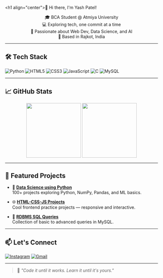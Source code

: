 \<h1 align="center">👋 Hi there, I'm Yash Patel!</h1>

<p align="center">
🎓 BCA Student @ Atmiya University <br>
💻 Exploring tech, one commit at a time <br>
🚀 Passionate about Web Dev, Data Science, and AI <br>
📍 Based in Rajkot, India
</p>

---

## 🛠️ Tech Stack

![Python](https://img.shields.io/badge/Python-3670A0?style=for-the-badge&logo=python&logoColor=ffdd54)
![HTML5](https://img.shields.io/badge/HTML5-E34F26?style=for-the-badge&logo=html5&logoColor=white)
![CSS3](https://img.shields.io/badge/CSS3-1572B6?style=for-the-badge&logo=css3&logoColor=white)
![JavaScript](https://img.shields.io/badge/JavaScript-F7DF1E?style=for-the-badge&logo=javascript&logoColor=black)
![C](https://img.shields.io/badge/C-00599C?style=for-the-badge&logo=c&logoColor=white)
![MySQL](https://img.shields.io/badge/MySQL-00000F?style=for-the-badge&logo=mysql&logoColor=white)

---

## 📈 GitHub Stats

<p align="center">
  <img src="https://github-readme-stats.vercel.app/api?username=yashtarapara25&show_icons=true&theme=tokyonight" height="180px"/>
  <img src="https://github-readme-stats.vercel.app/api/top-langs/?username=yashtarapara25&layout=compact&theme=tokyonight" height="180px"/>
</p>

---

## 🚀 Featured Projects

- 🔢 [**Data Science using Python**](https://github.com/yashtarapara25/DATA-SCINCE-USING-PYTHON)  
  100+ projects exploring Python, NumPy, Pandas, and ML basics.

- 🌐 [**HTML-CSS-JS Projects**](https://github.com/yashtarapara25/HTML-CSS-JS)  
  Cool frontend practice projects — responsive and interactive.

- 💾 [**RDBMS SQL Queries**](https://github.com/yashtarapara25/RDBMS)  
  Collection of basic to advanced queries in MySQL.

---

## 📫 Let's Connect

[![Instagram](https://img.shields.io/badge/@yashx_1202-833AB4?style=for-the-badge&logo=instagram&logoColor=white)](https://instagram.com/yashx_1202)
[![Gmail](https://img.shields.io/badge/Gmail-yash64104@gmail.com-D14836?style=for-the-badge&logo=gmail&logoColor=white)](mailto:yash64104@gmail.com)

---

> 🧠 *"Code it until it works. Learn it until it's yours."*

